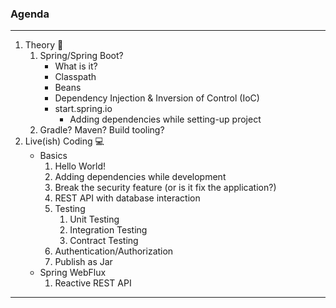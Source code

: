### Agenda

---

1. Theory 📓
    1. Spring/Spring Boot?
        * What is it?
        * Classpath
        * Beans
        * Dependency Injection & Inversion of Control (IoC)
        * start.spring.io
            * Adding dependencies while setting-up project
    1. Gradle? Maven? Build tooling?
1. Live(ish) Coding 💻
    * Basics
        1. Hello World!
        1. Adding dependencies while development
        1. Break the security feature (or is it fix the application?)
        1. REST API with database interaction
        1. Testing
            1. Unit Testing
            1. Integration Testing
            1. Contract Testing
        1. Authentication/Authorization
        1. Publish as Jar
    * Spring WebFlux
        1.  Reactive REST API


---

